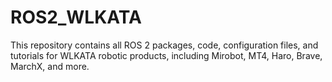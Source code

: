 # ROS2_WLKATA
This repository contains all ROS 2 packages, code, configuration files, and tutorials for WLKATA robotic products, including Mirobot, MT4, Haro, Brave, MarchX, and more.
